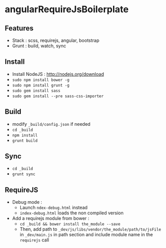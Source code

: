 angularRequireJsBoilerplate
===========================

Features
--------
- Stack : scss, requirejs, angular, bootstrap
- Grunt : build, watch, sync

Install
-------
- Install NodeJS : http://nodejs.org/download
- `sudo npm install bower -g`
- `sudo npm install grunt -g`
- `sudo gem install sass`
- `sudo gem install --pre sass-css-importer`

Build
-----
- modify ```_build/config.json``` if needed
- ```cd _build```
- ```npm install```
- ```grunt build```

Sync
----
- ```cd _build```
- ```grunt sync```

RequireJS
---------
- Debug mode : 
    - Launch `ndex-debug.html` instead
    - `index-debug.html` loads the non compiled version
- Add a requirejs module from bower :
    - `cd _build && bower install the_module --save`
    - Then, add path to `_dev/js/libs/vendor/the_module/path/to/jsFile` in `_dev/main.js` in path section and include module name in the `requirejs` call
